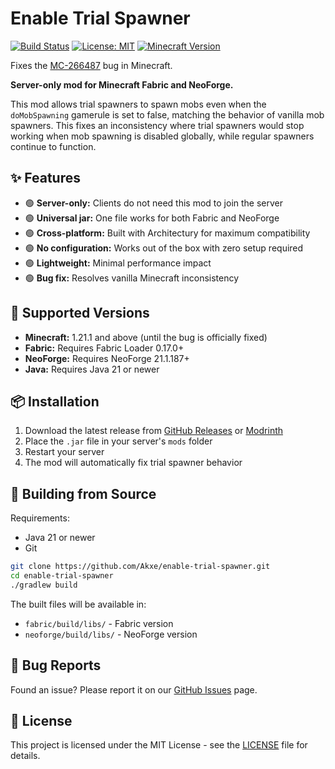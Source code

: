 # Enable Trial Spawner

[![Build Status](https://github.com/Akxe/enable-trial-spawner/actions/workflows/build.yml/badge.svg)](https://github.com/Akxe/enable-trial-spawner/actions/workflows/build.yml)
[![License: MIT](https://img.shields.io/badge/License-MIT-yellow.svg)](https://opensource.org/licenses/MIT)
[![Minecraft Version](https://img.shields.io/badge/Minecraft-1.21.1-green.svg)](https://minecraft.net)

Fixes the [MC-266487](https://bugs.mojang.com/browse/MC/issues/MC-266487) bug in Minecraft.

**Server-only mod for Minecraft Fabric and NeoForge.**

This mod allows trial spawners to spawn mobs even when the `doMobSpawning` gamerule is set to false, matching the behavior of vanilla mob spawners. This fixes an inconsistency where trial spawners would stop working when mob spawning is disabled globally, while regular spawners continue to function.

## ✨ Features

- 🟢 **Server-only:** Clients do not need this mod to join the server
- 🟢 **Universal jar:** One file works for both Fabric and NeoForge
- 🟢 **Cross-platform:** Built with Architectury for maximum compatibility
- 🟢 **No configuration:** Works out of the box with zero setup required
- 🟢 **Lightweight:** Minimal performance impact
- 🟢 **Bug fix:** Resolves vanilla Minecraft inconsistency

## 🎯 Supported Versions

- **Minecraft:** 1.21.1 and above (until the bug is officially fixed)
- **Fabric:** Requires Fabric Loader 0.17.0+
- **NeoForge:** Requires NeoForge 21.1.187+
- **Java:** Requires Java 21 or newer

## 📦 Installation

1. Download the latest release from [GitHub Releases](https://github.com/Akxe/enable-trial-spawner/releases) or [Modrinth](https://modrinth.com/mod/enable-trial-spawner)
2. Place the `.jar` file in your server's `mods` folder
3. Restart your server
4. The mod will automatically fix trial spawner behavior

## 🔧 Building from Source

Requirements:
- Java 21 or newer
- Git

```bash
git clone https://github.com/Akxe/enable-trial-spawner.git
cd enable-trial-spawner
./gradlew build
```

The built files will be available in:
- `fabric/build/libs/` - Fabric version
- `neoforge/build/libs/` - NeoForge version

## 🐛 Bug Reports

Found an issue? Please report it on our [GitHub Issues](https://github.com/Akxe/enable-trial-spawner/issues) page.

## 📄 License

This project is licensed under the MIT License - see the [LICENSE](LICENSE) file for details.
